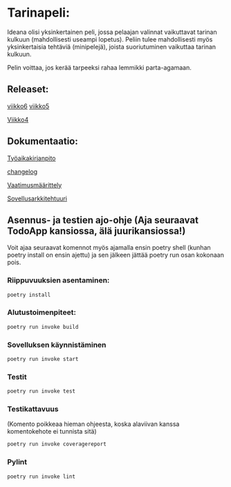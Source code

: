 
# Tarinapeli:

Ideana olisi yksinkertainen peli, jossa pelaajan valinnat vaikuttavat tarinan kulkuun (mahdollisesti useampi lopetus). Peliin tulee mahdollisesti myös yksinkertaisia tehtäviä (minipelejä), joista suoriutuminen vaikuttaa tarinan kulkuun. 

Pelin voittaa, jos kerää tarpeeksi rahaa lemmikki parta-agamaan.
## Releaset:
[viikko6](https://github.com/Sampinen/ot-harjoitusty-/releases/tag/viikko6)
[viikko5](https://github.com/Sampinen/ot-harjoitusty-/releases/tag/viikko5)

[Viikko4](https://github.com/Sampinen/ot-harjoitusty-/releases/tag/viikko4)
## Dokumentaatio:
[Työaikakirjanpito](/TodoApp/dokumentaatio/Tyoaikakirjanpito.md)

[changelog](/TodoApp/dokumentaatio/changelog.md)

[Vaatimusmäärittely](/TodoApp/dokumentaatio/vaatimusmaarittely.md)

[Sovellusarkkitehtuuri](TodoApp/dokumentaatio/arkkitehtuuri.md)

## Asennus- ja testien ajo-ohje (Aja seuraavat TodoApp kansiossa, älä juurikansiossa!)

Voit ajaa seuraavat komennot myös ajamalla ensin poetry shell (kunhan poetry install on ensin ajettu) ja sen jälkeen jättää poetry run osan kokonaan pois. 

### Riippuvuuksien asentaminen:

```bash
poetry install
```
### Alutustoimenpiteet:

```bash
poetry run invoke build
```

### Sovelluksen käynnistäminen

```bash
poetry run invoke start
```
### Testit
```bash
poetry run invoke test
```
### Testikattavuus
(Komento poikkeaa hieman ohjeesta, koska alaviivan kanssa komentokehote ei tunnista sitä)
```bash
poetry run invoke coveragereport
```
### Pylint

```bash
poetry run invoke lint
```



